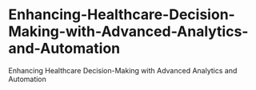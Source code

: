 # Enhancing-Healthcare-Decision-Making-with-Advanced-Analytics-and-Automation
Enhancing Healthcare Decision-Making with Advanced Analytics and Automation
